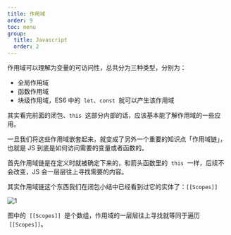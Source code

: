 ```yaml
---
title: 作用域
order: 9
toc: menu
group:
  title: Javascript
  order: 2
---
```


作用域可以理解为变量的可访问性，总共分为三种类型，分别为：

- 全局作用域
- 函数作用域
- 块级作用域，ES6 中的  `let`、`const`  就可以产生该作用域

其实看完前面的闭包、`this`  这部分内部的话，应该基本能了解作用域的一些应用。

一旦我们将这些作用域嵌套起来，就变成了另外一个重要的知识点「作用域链」，也就是 JS 到底是如何访问需要的变量或者函数的。

首先作用域链是在定义时就被确定下来的，和箭头函数里的  `this`  一样，后续不会改变，JS 会一层层往上寻找需要的内容。

其实作用域链这个东西我们在闭包小结中已经看到过它的实体了：`[[Scopes]]`

![1](/images/javascript/visit/1.webp)

图中的  `[[Scopes]]`  是个数组，作用域的一层层往上寻找就等同于遍历  `[[Scopes]]`。
